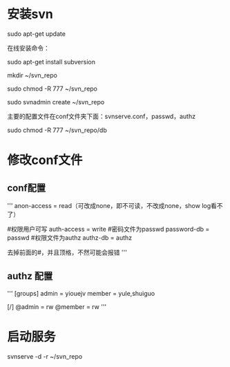 
# 安装svn

sudo apt-get update

在线安装命令：

sudo apt-get install subversion

mkdir ~/svn_repo

sudo chmod -R 777 ~/svn_repo

sudo svnadmin create ~/svn_repo

主要的配置文件在conf文件夹下面：svnserve.conf，passwd，authz 

sudo chmod -R 777 ~/svn_repo/db

# 修改conf文件

## conf配置

'''
anon-access = read（可改成none，即不可读，不改成none，show log看不了）

#权限用户可写
auth-access = write
#密码文件为passwd
password-db = passwd
#权限文件为authz
authz-db = authz

去掉前面的#，并且顶格，不然可能会报错
'''

## authz 配置

'''
[groups]
admin = yiouejv
member = yule,shuiguo

[/]
@admin = rw
@member = rw
'''

# 启动服务

svnserve -d -r ~/svn_repo
